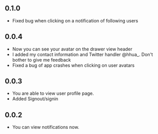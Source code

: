 ## 0.1.0
* Fixed bug when clicking on a notification of following users

## 0.0.4
* Now you can see your avatar on the drawer view header
* I added my contact information and Twitter handler @hhua_. Don't bother to give me feedback
* Fixed a bug of app crashes when clicking on user avatars

## 0.0.3
* You are able to view user profile page.
* Added Signout/signin

## 0.0.2
* You can view notifications now.

